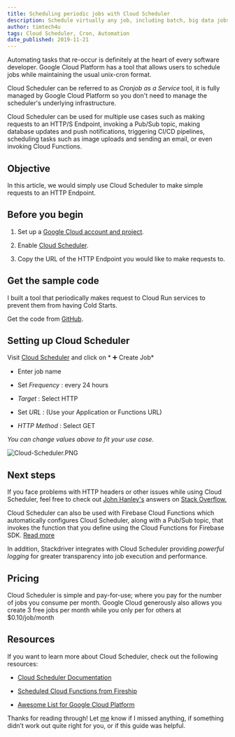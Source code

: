 ```yaml
---
title: Scheduling periodic jobs with Cloud Scheduler
description: Schedule virtually any job, including batch, big data jobs, cloud infrastructure operations, and more with Cloud Scheduler.
author: timtech4u
tags: Cloud Scheduler, Cron, Automation
date_published: 2019-11-21
---
```


Automating tasks that re-occur is definitely at the heart of every software developer. Google Cloud Platform has a tool that allows users to schedule jobs while maintaining the usual unix-cron format.  

Cloud Scheduler can be referred to as *Cronjob as a Service* tool, it is fully managed by Google Cloud Platform so you don't need to manage the scheduler's underlying infrastructure.

Cloud Scheduler can be used for multiple use cases such as making requests to an HTTP/S Endpoint, invoking a Pub/Sub topic, making database updates and push notifications, triggering CI/CD pipelines, scheduling tasks such as image uploads and sending an email, or even invoking Cloud Functions.

## Objective

In this article, we would simply use Cloud Scheduler to make simple requests to an HTTP Endpoint.  

## Before you begin

1. Set up a [Google Cloud account and project](https://cloud.google.com/gcp/getting-started/).

2. Enable [Cloud Scheduler](https://console.cloud.google.com/cloudscheduler).

3. Copy the URL of the HTTP Endpoint you would like to make requests to.

## Get the sample code

I built a tool that periodically makes request to Cloud Run services to prevent them from having Cold Starts.

Get the code from [GitHub](https://github.com/Timtech4u/cloudrun_warmer).

## Setting up Cloud Scheduler 

Visit [Cloud Scheduler](https://console.cloud.google.com/cloudscheduler) and click on * ➕ Create Job*

- Enter job name

- Set *Frequency* : every 24 hours

- *Target* : Select HTTP

- Set *URL* :  (Use your Application or Functions URL)

- *HTTP Method* : Select GET

*You can change values above to fit your use case.*

![Cloud-Scheduler.PNG](https://cdn.hashnode.com/res/hashnode/image/upload/v1574150947725/wE9sLzr_F.png)

## Next steps

If you face problems with HTTP headers or other issues while using Cloud Scheduler, feel free to check out  [John Hanley's](https://twitter.com/NeoPrimeAws)  answers on  [Stack Overflow.](https://stackoverflow.com/search?q=user:8016720+[google-cloud-scheduler) 

Cloud Scheduler can also be used with Firebase Cloud Functions which automatically configures Cloud Scheduler, along with a Pub/Sub topic, that invokes the function that you define using the Cloud Functions for Firebase SDK.  [Read more
](https://firebase.google.com/docs/functions/schedule-functions)

In addition, Stackdriver integrates with  Cloud Scheduler providing *powerful logging* for greater transparency into job execution and performance.

## Pricing

Cloud Scheduler is simple and pay-for-use; where you pay for the number of jobs you consume per month.  Google Cloud generously also allows you create 3 free jobs per month while you only per for others at $0.10/job/month

## Resources

If you want to learn more about Cloud Scheduler, check out the following resources:

- [Cloud Scheduler Documentation](https://cloud.google.com/scheduler/docs/quickstart) 

- [Scheduled Cloud Functions from Fireship ](https://fireship.io/lessons/cloud-functions-scheduled-time-trigger/)

- [Awesome List for Google Cloud Platform](https://github.com/GoogleCloudPlatform/awesome-google-cloud)

Thanks for reading through! Let [me](https://twitter.com/timtech4u) know if I missed anything, if something didn’t work out quite right for you, or if this
guide was helpful.
